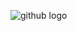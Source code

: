 ![github logo](https://www.google.com/search?q=github&sxsrf=ALeKk02QkhzwWiBCFc1mlttZ56nhnoPo_g:1612973411281&tbm=isch&source=iu&ictx=1&fir=-2TKghxXbqRCFM%252CQnSaqb4T3RW62M%252C%252Fm%252F0ryppmg&vet=1&usg=AI4_-kTXFBfL97Up8eY64LS279RBFxSTNw&sa=X&ved=2ahUKEwjej9iZ2t_uAhXJ9nMBHUdoDpkQ_B16BAhIEAI#imgrc=-2TKghxXbqRCFM)
